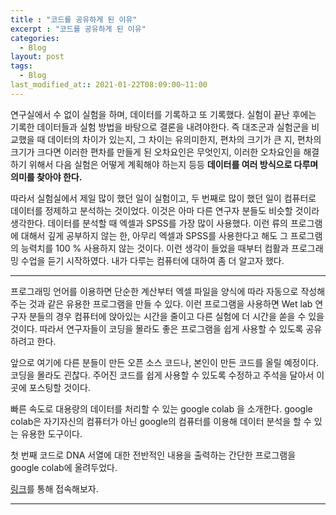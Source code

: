 ```yaml
---
title : "코드를 공유하게 된 이유"
excerpt : "코드를 공유하게 된 이유"
categories:
  - Blog
layout: post
tags:
  - Blog
last_modified_at:: 2021-01-22T08:09:00~11:00
---
```


 연구실에서 수 없이 실험을 하며, 데이터를 기록하고 또 기록했다. 실험이 끝난 후에는 기록한 데이터들과 실험 방법을 바탕으로 결론을 내려야한다. 즉 대조군과 실험군을 비교했을 때 데이터의 차이가 있는지, 그 차이는 유의미한지, 편차의 크기가 큰 지, 편차의 크기가 크다면 이러한 편차를 만들게 된 오차요인은 무엇인지, 이러한 오차요인을 해결하기 위해서 다음 실험은 어떻게 계획해야 하는지 등등 **데이터를 여러 방식으로 다루며 의미를 찾아야 한다.**


 따라서 실험실에서 제일 많이 했던 일이 실험이고, 두 번째로 많이 했던 일이 컴퓨터로 데이터를 정제하고 분석하는 것이었다. 이것은 아마 다른 연구자 분들도 비슷할 것이라 생각한다. 데이터를 분석할 때 엑셀과 SPSS를 가장 많이 사용했다. 이런 류의 프로그램에 대해서 깊게 공부하지 않는 한, 아무리 엑셀과 SPSS를 사용한다고 해도 그 프로그램의 능력치를 100 % 사용하지 않는 것이다. 이런 생각이 들었을 때부터 컴활과 프로그래밍 수업을 듣기 시작하였다. 내가 다루는 컴퓨터에 대하여 좀 더 알고자 했다.

***

프로그래밍 언어를 이용하면 단순한 계산부터 엑셀 파일을 양식에 따라 자동으로 작성해 주는 것과 같은 유용한 프로그램을 만들 수 있다. 이런 프로그램을 사용하면 Wet lab 연구자 분들의 경우 컴퓨터에 앉아있는 시간을 줄이고 다른 실험에 더 시간을 쏟을 수 있을 것이다. 따라서 연구자들이 코딩을 몰라도 좋은 프로그램을 쉽게 사용할 수 있도록 공유하려고 한다.         

앞으로 여기에 다른 분들이 만든 오픈 소스 코드나, 본인이 만든 코드를 올릴 예정이다. 코딩을 몰라도 괸찮다. 주어진 코드를 쉽게 사용할 수 있도록 수정하고 주석을 달아서 이 곳에 포스팅할 것이다.


빠른 속도로 대용량의 데이터를 처리할 수 있는 google colab 을 소개한다. google colab은 자기자신의 컴퓨터가 아닌 google의 컴퓨터를 이용해 데이터 분석을 할 수 있는 유용한 도구이다.

첫 번째 코드로 DNA 서열에 대한 전반적인 내용을 출력하는 간단한 프로그램을 google colab에 올려두었다.

[링크](https://colab.research.google.com/drive/1XDTVOoQuhXayM73ijgW1tOviM5X5EjBb?usp=sharing)를 통해 접속해보자.


***
